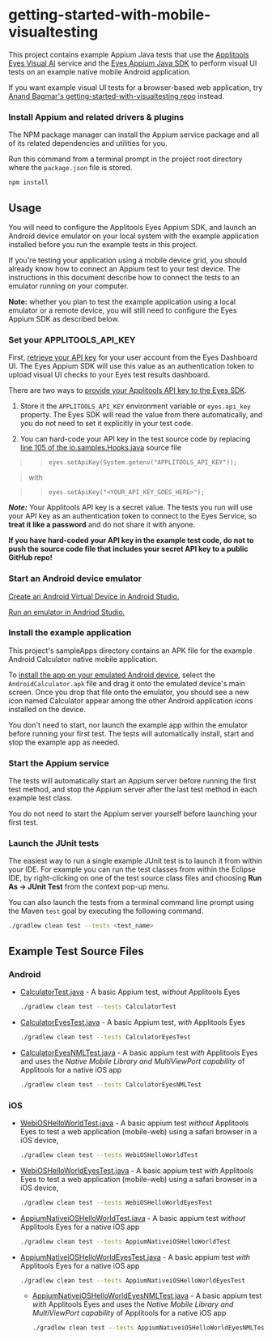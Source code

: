 # getting-started-with-mobile-visualtesting

This project contains example Appium Java tests that use the 
[Applitools Eyes Visual AI](https://applitools.com/platform/eyes/) service and the
[Eyes Appium Java SDK](https://applitools.com/docs/api-ref/category/appium-java) to
perform visual UI tests on an example native mobile Android application.

If you want example visual UI tests for a browser-based web application, try
[Anand Bagmar's getting-started-with-visualtesting repo](https://github.com/anandbagmar/getting-started-with-visualtesting)
instead.

### Install Appium and related drivers & plugins

The NPM package manager can install the Appium service package and all of its related 
dependencies and utilities for you.

Run this command from a terminal prompt in the project root directory where the 
`package.json` file is stored.
```bash
npm install
```

## Usage

You will need to configure the Applitools Eyes Appium SDK, and launch an Android device
emulator on your local system with the example application installed before you run the
example tests in this project.

If you're testing your application using a mobile device grid, you should already know how
to connect an Appium test to your test device.  The instructions in this document describe
how to connect the tests to an emulator running on your computer.

**Note:** whether you plan to test the example application using a local emulator or a
remote device, you will still need to configure the Eyes Appium SDK as described below.

### Set your APPLITOOLS_API_KEY

First, 
[retrieve your API key](https://applitools.com/docs/topics/overview/obtain-api-key.html) 
for your user account from the Eyes Dashboard UI.  The Eyes Appium SDK will use this value 
as an authentication token to upload visual UI checks to your Eyes test results dashboard.

There are two ways to 
[provide your Applitools API key to the Eyes SDK](https://applitools.com/tutorials/quickstart/web/selenium/java/basic#setting-applitools-variables).

1. Store it the `APPLITOOLS_API_KEY` environment variable or `eyes.api_key` property.
   The Eyes SDK will read the value from there automatically, and you do not need to set 
   it explicitly in your test code.
  
2. You can hard-code your API key in the test source code by replacing 
   [line 105 of the io.samples.Hooks.java](src/test/java/android/io.samples.Hooks.java#L105) source file

>> `eyes.setApiKey(System.getenv("APPLITOOLS_API_KEY"));`

> with 

>> `eyes.setApiKey("<YOUR_API_KEY_GOES_HERE>");`

***Note:*** Your Applitools API key is a secret value.  The tests you run will
use your API key as an authentication token to connect to the Eyes Service, so 
**treat it like a password** and do not share it with anyone.

**If you have hard-coded your API key in the example test code, do not to push the source code file that includes your secret API key to a public GitHub repo!**


### Start an Android device emulator

[Create an Android Virtual Device in Android Studio.](https://developer.android.com/studio/run/managing-avds)

[Run an emulator in Andriod Studio.](https://developer.android.com/studio/run/managing-avds#emulator)


### Install the example application

This project's sampleApps directory contains an APK file for the example Android 
Calculator native mobile application.

To 
[install the app on your emulated Android device](https://developer.android.com/studio/run/emulator-install-add-files), 
select the `AndroidCalculator.apk` file and drag it onto the emulated device's main 
screen.  Once you drop that file onto the emulator, you should see a new icon named 
Calculator appear among the other Android application icons installed on the device.

You don't need to start, nor launch the example app within the emulator before running your first
test.  The tests will automatically install, start and stop the example app as needed.

### Start the Appium service

The tests will automatically start an Appium server before running the first test method,
and stop the Appium server after the last test method in each example test class.

You do not need to start the Appium server yourself before launching your first test.

### Launch the JUnit tests

The easiest way to run a single example JUnit test is to launch it from within your IDE.
For example you can run the test classes from within the Eclipse IDE, by right-clicking on
one of the test source class files and choosing **Run As -> JUnit Test** from the context
pop-up menu.

You can also launch the tests from a terminal command line prompt using the Maven `test` 
goal by executing the following command.

```bash
./gradlew clean test --tests <test_name>
```

## Example Test Source Files

### Android
* [CalculatorTest.java](src/test/java/android/CalculatorTest.java) - A basic Appium test, *without* Applitools Eyes
   ```bash
   ./gradlew clean test --tests CalculatorTest
   ```

* [CalculatorEyesTest.java](src/test/java/android/CalculatorEyesTest.java) - A basic Appium test, *with* Applitools Eyes
   ```bash
   ./gradlew clean test --tests CalculatorEyesTest
   ```
  
* [CalculatorEyesNMLTest.java](src/test/java/android/CalculatorEyesNMLTest.java) - A basic appium test *with* Applitools Eyes and uses the *Native Mobile Library and MultiViewPort capability* of Applitools for a native iOS app
   ```bash
   ./gradlew clean test --tests CalculatorEyesNMLTest
   ```

### iOS

* [WebiOSHelloWorldTest.java](src/test/java/ios/WebiOSHelloWorldTest.java) - A basic appium test *without* Applitools Eyes to test a web application (mobile-web) using a safari browser in a iOS device, 
   ```bash
   ./gradlew clean test --tests WebiOSHelloWorldTest
   ```

* [WebiOSHelloWorldEyesTest.java](src/test/java/ios/WebiOSHelloWorldEyesTest.java) - A basic appium test *with* Applitools Eyes to test a web application (mobile-web) using a safari browser in a iOS device,
   ```bash
   ./gradlew clean test --tests WebiOSHelloWorldEyesTest
   ```

* [AppiumNativeiOSHelloWorldTest.java](src/test/java/io/samples/appium/ios/AppiumNativeiOSHelloWorldTest.java) - A basic appium test *without* Applitools Eyes for a native iOS app
   ```bash
   ./gradlew clean test --tests AppiumNativeiOSHelloWorldTest
   ```

* [AppiumNativeiOSHelloWorldEyesTest.java](src/test/java/io/samples/appium/ios/AppiumNativeiOSHelloWorldEyesTest.java) - A basic appium test *with* Applitools Eyes for a native iOS app 
   ```bash
   ./gradlew clean test --tests AppiumNativeiOSHelloWorldEyesTest
   ```
  
  * [AppiumNativeiOSHelloWorldEyesNMLTest.java](src/test/java/io/samples/appium/ios/AppiumNativeiOSHelloWorldEyesNMLTest.java) - A basic appium test *with* Applitools Eyes and uses the *Native Mobile Library and MultiViewPort capability* of Applitools for a native iOS app
     ```bash
     ./gradlew clean test --tests AppiumNativeiOSHelloWorldEyesNMLTest
     ```
